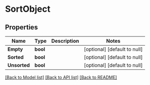 # SortObject

## Properties
Name | Type | Description | Notes
------------ | ------------- | ------------- | -------------
**Empty** | **bool** |  | [optional] [default to null]
**Sorted** | **bool** |  | [optional] [default to null]
**Unsorted** | **bool** |  | [optional] [default to null]

[[Back to Model list]](../README.md#documentation-for-models) [[Back to API list]](../README.md#documentation-for-api-endpoints) [[Back to README]](../README.md)


